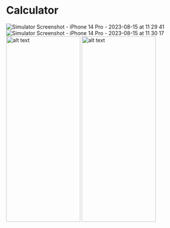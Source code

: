 # Calculator

![Simulator Screenshot - iPhone 14 Pro - 2023-08-15 at 11 29 41](https://github.com/ramesh-29/Calculator/assets/84698544/bffd326c-5b4b-406b-a4f7-fa51878f072b|width=100px)
![Simulator Screenshot - iPhone 14 Pro - 2023-08-15 at 11 30 17](https://github.com/ramesh-29/Calculator/assets/84698544/414cd98f-529f-40f8-b4a0-64b72bd81969|width=100px)
 <img src="https://github.com/ramesh-29/Calculator/assets/84698544/bffd326c-5b4b-406b-a4f7-fa51878f072b" alt="alt text" width="200" height="500">
<img src="https://github.com/ramesh-29/Calculator/assets/84698544/414cd98f-529f-40f8-b4a0-64b72bd81969" alt="alt text" width="200" height="500">
